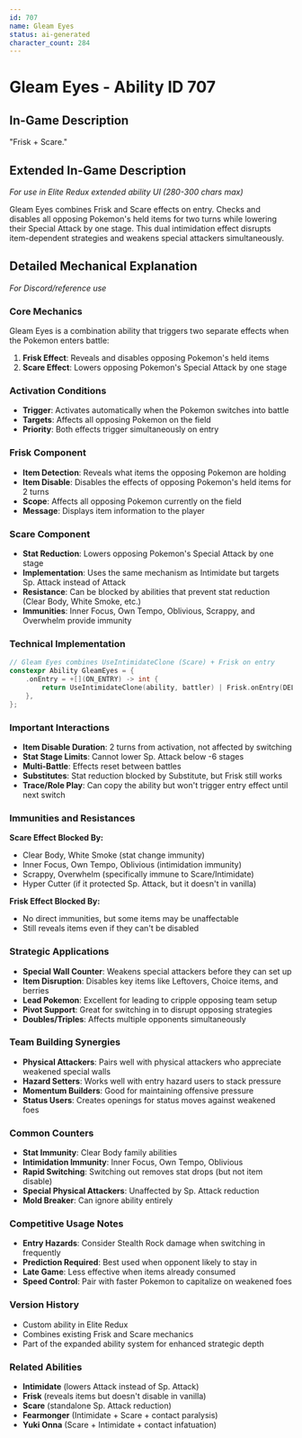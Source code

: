 ```yaml
---
id: 707
name: Gleam Eyes
status: ai-generated
character_count: 284
---
```


# Gleam Eyes - Ability ID 707

## In-Game Description
"Frisk + Scare."

## Extended In-Game Description
*For use in Elite Redux extended ability UI (280-300 chars max)*

Gleam Eyes combines Frisk and Scare effects on entry. Checks and disables all opposing Pokemon's held items for two turns while lowering their Special Attack by one stage. This dual intimidation effect disrupts item-dependent strategies and weakens special attackers simultaneously.

## Detailed Mechanical Explanation
*For Discord/reference use*

### Core Mechanics
Gleam Eyes is a combination ability that triggers two separate effects when the Pokemon enters battle:
1. **Frisk Effect**: Reveals and disables opposing Pokemon's held items
2. **Scare Effect**: Lowers opposing Pokemon's Special Attack by one stage

### Activation Conditions
- **Trigger**: Activates automatically when the Pokemon switches into battle
- **Targets**: Affects all opposing Pokemon on the field
- **Priority**: Both effects trigger simultaneously on entry

### Frisk Component
- **Item Detection**: Reveals what items the opposing Pokemon are holding
- **Item Disable**: Disables the effects of opposing Pokemon's held items for 2 turns
- **Scope**: Affects all opposing Pokemon currently on the field
- **Message**: Displays item information to the player

### Scare Component  
- **Stat Reduction**: Lowers opposing Pokemon's Special Attack by one stage
- **Implementation**: Uses the same mechanism as Intimidate but targets Sp. Attack instead of Attack
- **Resistance**: Can be blocked by abilities that prevent stat reduction (Clear Body, White Smoke, etc.)
- **Immunities**: Inner Focus, Own Tempo, Oblivious, Scrappy, and Overwhelm provide immunity

### Technical Implementation
```c
// Gleam Eyes combines UseIntimidateClone (Scare) + Frisk on entry
constexpr Ability GleamEyes = {
    .onEntry = +[](ON_ENTRY) -> int { 
        return UseIntimidateClone(ability, battler) | Frisk.onEntry(DELEGATE_ENTRY); 
    },
};
```

### Important Interactions
- **Item Disable Duration**: 2 turns from activation, not affected by switching
- **Stat Stage Limits**: Cannot lower Sp. Attack below -6 stages
- **Multi-Battle**: Effects reset between battles
- **Substitutes**: Stat reduction blocked by Substitute, but Frisk still works
- **Trace/Role Play**: Can copy the ability but won't trigger entry effect until next switch

### Immunities and Resistances
**Scare Effect Blocked By:**
- Clear Body, White Smoke (stat change immunity)
- Inner Focus, Own Tempo, Oblivious (intimidation immunity)  
- Scrappy, Overwhelm (specifically immune to Scare/Intimidate)
- Hyper Cutter (if it protected Sp. Attack, but it doesn't in vanilla)

**Frisk Effect Blocked By:**
- No direct immunities, but some items may be unaffectable
- Still reveals items even if they can't be disabled

### Strategic Applications
- **Special Wall Counter**: Weakens special attackers before they can set up
- **Item Disruption**: Disables key items like Leftovers, Choice items, and berries
- **Lead Pokemon**: Excellent for leading to cripple opposing team setup
- **Pivot Support**: Great for switching in to disrupt opposing strategies
- **Doubles/Triples**: Affects multiple opponents simultaneously

### Team Building Synergies
- **Physical Attackers**: Pairs well with physical attackers who appreciate weakened special walls
- **Hazard Setters**: Works well with entry hazard users to stack pressure
- **Momentum Builders**: Good for maintaining offensive pressure
- **Status Users**: Creates openings for status moves against weakened foes

### Common Counters
- **Stat Immunity**: Clear Body family abilities
- **Intimidation Immunity**: Inner Focus, Own Tempo, Oblivious
- **Rapid Switching**: Switching out removes stat drops (but not item disable)
- **Special Physical Attackers**: Unaffected by Sp. Attack reduction
- **Mold Breaker**: Can ignore ability entirely

### Competitive Usage Notes
- **Entry Hazards**: Consider Stealth Rock damage when switching in frequently
- **Prediction Required**: Best used when opponent likely to stay in
- **Late Game**: Less effective when items already consumed
- **Speed Control**: Pair with faster Pokemon to capitalize on weakened foes

### Version History
- Custom ability in Elite Redux
- Combines existing Frisk and Scare mechanics
- Part of the expanded ability system for enhanced strategic depth

### Related Abilities
- **Intimidate** (lowers Attack instead of Sp. Attack)
- **Frisk** (reveals items but doesn't disable in vanilla)
- **Scare** (standalone Sp. Attack reduction)
- **Fearmonger** (Intimidate + Scare + contact paralysis)
- **Yuki Onna** (Scare + Intimidate + contact infatuation)